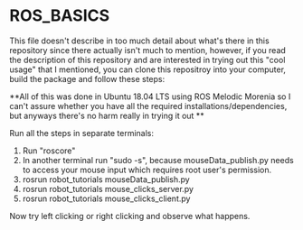 # ROS_BASICS

This file doesn't describe in too much detail about what's there in this repository since there actually isn't much to mention, however, if you read the description of this repository and are interested in trying out this "cool usage" that I mentioned, you can clone this repositroy into your computer, build the package and follow these steps:

**All of this was done in Ubuntu 18.04 LTS using ROS Melodic Morenia so I can't assure whether you have all the required installations/dependencies, but anyways there's no harm really in trying it out **

Run all the steps in separate terminals:
1. Run "roscore"
2. In another terminal run "sudo -s", because mouseData_publish.py needs to access your mouse input which requires root user's permission.
3. rosrun robot_tutorials mouseData_publish.py
4. rosrun robot_tutorials mouse_clicks_server.py
5. rosrun robot_tutorials mouse_clicks_client.py

Now try left clicking or right clicking and observe what happens.
